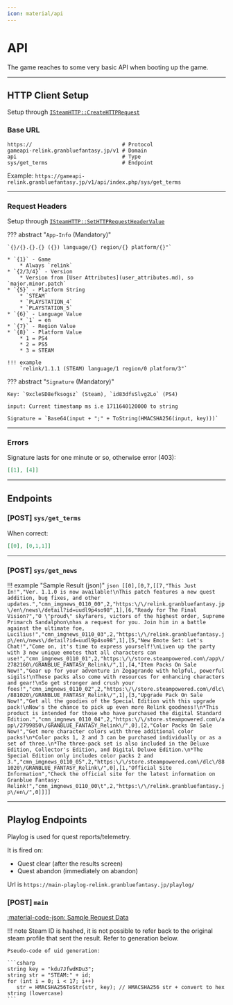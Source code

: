 ```yaml
---
icon: material/api
---
```


# API

The game reaches to some very basic API when booting up the game.

---

## HTTP Client Setup

Setup through [`ISteamHTTP::CreateHTTPRequest`](https://partner.steamgames.com/doc/api/ISteamHTTP#CreateHTTPRequest)

### Base URL

```
https://                             # Protocol
gameapi-relink.granbluefantasy.jp/v1 # Domain
api                                  # Type
sys/get_terms                        # Endpoint
```

Example: `https://gameapi-relink.granbluefantasy.jp/v1/api/index.php/sys/get_terms`

---

### Request Headers

Setup through [`ISteamHTTP::SetHTTPRequestHeaderValue`](https://partner.steamgames.com/doc/api/ISteamHTTP#SetHTTPRequestHeaderValue)

??? abstract "`App-Info` (Mandatory)"

    `{}/{}.{}.{} ({}) language/{} region/{} platform/{}"`

    * `{1}` - Game
        * Always `relink`
    * `{2/3/4}` - Version
        * Version from [User Attributes](user_attributes.md), so `major.minor.patch`
    * `{5}` - Platform String
        * `STEAM`
        * `PLAYSTATION_4`
        * `PLAYSTATION_5`
    * `{6}` - Language Value
        * `1` = en
    * `{7}` - Region Value
    * `{8}` - Platform Value
        * 1 = PS4
        * 2 = PS5
        * 3 = STEAM

    !!! example
        `relink/1.1.1 (STEAM) language/1 region/0 platform/3"`

??? abstract "`Signature` (Mandatory)"

    Key: `9xcleSD8efksogsz` (Steam), `id83dfsSlvg2Lo` (PS4)

    input: Current timestamp ms i.e 1711640120000 to string

    Signature = `Base64(input + ";" + ToString(HMACSHA256(input, key)))`

---

### Errors

Signature lasts for one minute or so, otherwise error (403):

```json
[[1], [4]]
```

---

## Endpoints

### [POST] `sys/get_terms`

When correct:
```json
[[0], [0,1,1]]
```

---

### [POST] `sys/get_news`

!!! example "Sample Result (json)"
    ```json
    [[0],[0,7,[[7,"This Just In!","Ver. 1.1.0 is now available!\nThis patch features a new quest addition, bug fixes, and other updates.","cmn_imgnews_0110_00",2,"https:\/\/relink.granbluefantasy.jp\/en\/news\/detail?id=uudl9p4so98",1],[6,"Ready for The Final Vision?","O \"proud\" skyfarers, victors of the highest order, Supreme Primarch Sandalphon\nhas a request for you. Join him in a battle against the ultimate foe, Lucilius!","cmn_imgnews_0110_03",2,"https:\/\/relink.granbluefantasy.jp\/en\/news\/detail?id=uudl9p4so98",1],[5,"New Emote Set: Let's Chat!","Come on, it's time to express yourself!\nLiven up the party with 3 new unique emotes that all characters can use!","cmn_imgnews_0110_01",2,"https:\/\/store.steampowered.com\/app\/2782160\/GRANBLUE_FANTASY_Relink\/",1],[4,"Item Packs On Sale Now!","Gear up for your adventure in Zegagrande with helpful, powerful sigils!\nThese packs also come with resources for enhancing characters and gear!\nSo get stronger and crush your foes!","cmn_imgnews_0110_02",2,"https:\/\/store.steampowered.com\/dlc\/881020\/GRANBLUE_FANTASY_Relink\/",1],[3,"Upgrade Pack On Sale Now!","Get all the goodies of the Special Edition with this upgrade pack!\nNow's the chance to pick up even more Relink goodness!\n*This product is intended for those who have purchased the digital Standard Edition.","cmn_imgnews_0110_04",2,"https:\/\/store.steampowered.com\/app\/2799850\/GRANBLUE_FANTASY_Relink\/",0],[2,"Color Packs On Sale Now!","Get more character colors with three additional color packs!\n*Color packs 1, 2 and 3 can be purchased individually or as a set of three.\n*The three-pack set is also included in the Deluxe Edition, Collector's Edition, and Digital Deluxe Edition.\n*The Special Edition only includes color packs 2 and 3.","cmn_imgnews_0110_05",2,"https:\/\/store.steampowered.com\/dlc\/881020\/GRANBLUE_FANTASY_Relink\/",0],[1,"Official Site Information","Check the official site for the latest information on Granblue Fantasy: Relink!","cmn_imgnews_0110_00\t",2,"https:\/\/relink.granbluefantasy.jp\/en\/",0]]]]
    ```

---

## Playlog Endpoints

Playlog is used for quest reports/telemetry. 

It is fired on:

* Quest clear (after the results screen)
* Quest abandon (immediately on abandon)

Url is `https://main-playlog-relink.granbluefantasy.jp/playlog/`

### [POST] `main`

[:material-code-json: Sample Request Data](playlog_request.json)

!!! note
    Steam ID is hashed, it is not possible to refer back to the original steam profile that sent the result. Refer to generation below.

    Pseudo-code of uid generation:

    ```csharp
    string key = "kdu7JfwdKDu3";
    string str = "STEAM:" + id;
    for (int i = 0; i < 17; i++)
       str = HMACSHA256ToStr(str, key); // HMACSHA256 str + convert to hex string (lowercase)
    ```